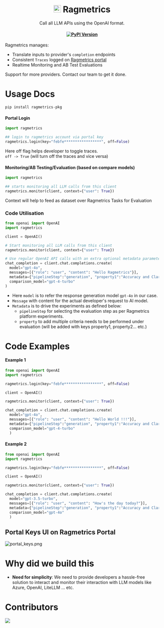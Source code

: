 <h1 align="center">
        <img src="https://cdn.simpleicons.org/python/fff/fff" alt="Python" width=24 height=24> 
Ragmetrics
    </h1>
    <p align="center">
        <p align="center">Call all LLM APIs using the OpenAI format.
        <br>
    </p>
<h4 align="center">
    <a href="https://pypi.org/project/ragmetrics-pkg/" target="_blank">
        <img src="https://img.shields.io/pypi/v/ragmetrics-pkg.svg" alt="PyPI Version">
    </a>
</h4>

Ragmetrics manages:

- Translate inputs to provider's `completion` endpoints
- Consistent `Traces` logged on [Ragmetrics portal](https://ragmetrics.ai/)
- Realtime Monitoring and AB Test Evaluations

Support for more providers. Contact our team to get it done.

# Usage Docs

```shell
pip install ragmetrics-pkg
```

#### Portal Login

```python
import ragmetrics

## login to ragmetrics account via portal key
ragmetrics.login(key="febfe*****************", off=False)
```

Here off flag helps developer to toggle traces.\
`off -> True` (will turn off the traces and vice versa)

#### Monitoring/AB Testing/Evaluation (based on compare models)

```python
import ragmetrics

## starts monitoring all LLM calls from this client
ragmetrics.monitor(client, context={"user": True})
```

Context will help to feed as dataset over Ragmetrics Tasks for Evaluation

### Code Utilisation

```python
from openai import OpenAI
import ragmetrics

client = OpenAI()

# Start monitoring all LLM calls from this client
ragmetrics.monitor(client, context={"user": True})

# Use regular OpenAI API calls with an extra optional metadata parameter
chat_completion = client.chat.completions.create(
  model="gpt-4o", 
  messages=[{"role": "user", "content": "Hello Ragmetrics"}],
  metadata={"pipelineStep":"generation", "property1":"Accuracy and Clarity"},
  comparison_model="gpt-4-turbo"
)
```

- Here `model` is to refer the response generation model `gpt-4o` in our case.
- `Message` with content for the actual developer's request to AI model.
- `Metadata` is to  drive the experiments as defined below:
  - `pipelineStep` for selecting the evaluation step as per Ragmetrics platform experiments.
  - `property` to add multiple criteria needs to be performed under evaluation (will be added with keys property1, 
    property2... etc.)

# Code Examples

#### Example 1

```python
from openai import OpenAI
import ragmetrics

ragmetrics.login(key="febfe*****************", off=False)

client = OpenAI()

ragmetrics.monitor(client, context={"user": True})

chat_completion = client.chat.completions.create(
  model="gpt-4o", 
  messages=[{"role": "user", "content": "Hello World !!!"}],
  metadata={"pipelineStep":"generation", "property1":"Accuracy and Clarity"},
  comparison_model="gpt-4-turbo"
  )
```

#### Example 2

```python
from openai import OpenAI
import ragmetrics

ragmetrics.login(key="febfe*****************", off=False)

client = OpenAI()

ragmetrics.monitor(client, context={"user": True})

chat_completion = client.chat.completions.create(
  model="gpt-3.5-turbo", 
  messages=[{"role": "user", "content": "How's the day today?"}],
  metadata={"pipelineStep":"generation", "property1":"Accuracy and Clarity", "property2":"Buddy-Friendly Tone"},
  comparison_model="gpt-4o"
  )
```

## Portal Keys UI on Ragmetrics Portal

![portal_keys.png](portal_keys.png)

# Why did we build this

- **Need for simplicity**: We need to provide developers a hassle-free solution to interact and monitor their 
  interaction with LLM models like Azure, OpenAI, LiteLLM ... etc.

# Contributors

<!-- ALL-CONTRIBUTORS-LIST:START - Do not remove or modify this section -->
<!-- prettier-ignore-start -->
<!-- markdownlint-disable -->

<!-- markdownlint-restore -->
<!-- prettier-ignore-end -->

<!-- ALL-CONTRIBUTORS-LIST:END -->

<a href="https://github.com/RagMetrics/ragmetrics-package/graphs/contributors">
  <img src="https://contrib.rocks/image?repo=RagMetrics/ragmetrics-package" />
</a>
